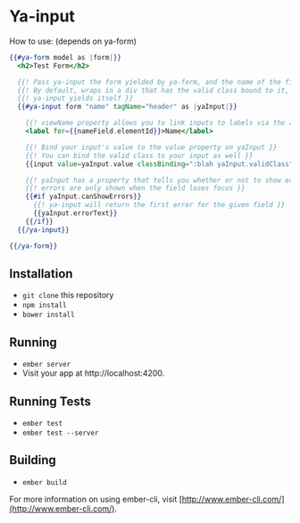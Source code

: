 # Ya-input

How to use: (depends on ya-form)

```hbs
{{#ya-form model as |form|}}
  <h2>Test Form</h2>

  {{! Pass ya-input the form yielded by ya-form, and the name of the field you want to make the input for, using positional params }}
  {{! By default, wraps in a div that has the valid class bound to it, can change it via the tagName property }}
  {{! ya-input yields itself }}
  {{#ya-input form "name" tagName="header" as |yaInput|}}

    {{! viewName property allows you to link inputs to labels via the assigned id }}
    <label for={{nameField.elementId}}>Name</label>

    {{! Bind your input's value to the value property on yaInput }}
    {{! You can bind the valid class to your input as well }}
    {{input value=yaInput.value classBinding=":blah yaInput.validClass"}}

    {{! yaInput has a property that tells you whether or not to show errors for that field }}
    {{! errors are only shown when the field loses focus }}
    {{#if yaInput.canShowErrors}}
      {{! ya-input will return the first error for the given field }}
      {{yaInput.errorText}}
    {{/if}}
  {{/ya-input}}

{{/ya-form}}
```

## Installation

* `git clone` this repository
* `npm install`
* `bower install`

## Running

* `ember server`
* Visit your app at http://localhost:4200.

## Running Tests

* `ember test`
* `ember test --server`

## Building

* `ember build`

For more information on using ember-cli, visit [http://www.ember-cli.com/](http://www.ember-cli.com/).
